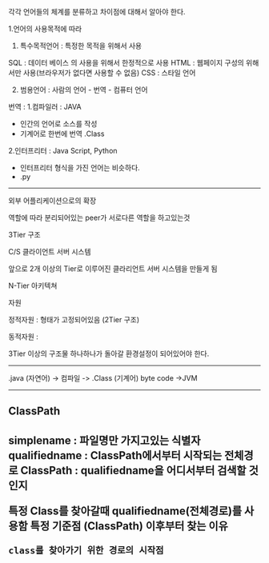 
각각 언어들의 체계를 분류하고 차이점에 대해서 알아야 한다.

1.언어의 사용목적에 따라

1) 특수목적언어 : 특정한 목적을 위해서 사용

SQL : 데이터 베이스 의 사용을 위해서 한정적으로 사용
HTML : 웹페이지 구성의 위해서만 사용(브라우저가 없다면 사용할 수 없음)
CSS : 스타일 언어 


2) 범용언어 : 
사람의 언어 - 번역 - 컴퓨터 언어

번역 : 
1.컴파일러 : JAVA
- 인간의 언어로 소스를 작성
- 기계어로 한번에 번역 .Class

2.인터프리터 :  Java Script, Python
- 인터프리터 형식을 가진 언어는 비슷하다.
- .py

<hr>

외부 어플리케이션으로의 확장

역할에 따라 분리되어있는 peer가 서로다른 역할을 하고있는것

3Tier 구조

C/S 클라이언트 서버 시스템

앞으로
2개 이상의 Tier로 이루어진 클라리언트 서버 시스템을 만들게 됨

N-Tier 아키텍쳐

자원

정적자원 : 형태가 고정되어있음 (2Tier 구조)

동적자원 : 

3Tier 이상의 구조물 하나하나가 돌아갈 환경설정이 되어있어야 한다.

<hr>

.java (자연어) -> 컴파일 -> .Class (기계어) byte code ->JVM 

<hr>

<h2>ClassPath<h2>

simplename : 파일명만 가지고있는 식별자
qualifiedname : ClassPath에서부터 시작되는 전체경로
ClassPath : qualifiedname을 어디서부터 검색할 것인지

특정 Class를 찾아갈때 qualifiedname(전체경로)를 사용함
특정 기준점 (ClassPath) 이후부터 찾는 이유

`class를 찾아가기 위한 경로의 시작점`

